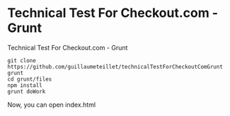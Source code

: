 # Technical Test For Checkout.com - Grunt
Technical Test For Checkout.com - Grunt

```
git clone https://github.com/guillaumeteillet/technicalTestForCheckoutComGrunt grunt
cd grunt/files
npm install
grunt doWork
```

Now, you can open index.html

